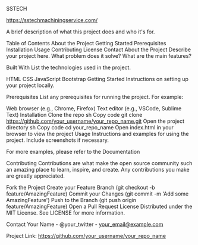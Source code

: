 SSTECH

https://sstechmachiningservice.com/


A brief description of what this project does and who it's for.

Table of Contents
About the Project
Getting Started
Prerequisites
Installation
Usage
Contributing
License
Contact
About the Project
Describe your project here. What problem does it solve? What are the main features?

Built With
List the technologies used in the project.

HTML
CSS
JavaScript
Bootstrap
Getting Started
Instructions on setting up your project locally.

Prerequisites
List any prerequisites for running the project. For example:

Web browser (e.g., Chrome, Firefox)
Text editor (e.g., VSCode, Sublime Text)
Installation
Clone the repo
sh
Copy code
git clone https://github.com/your_username/your_repo_name.git
Open the project directory
sh
Copy code
cd your_repo_name
Open index.html in your browser to view the project
Usage
Instructions and examples for using the project. Include screenshots if necessary.

For more examples, please refer to the Documentation

Contributing
Contributions are what make the open source community such an amazing place to learn, inspire, and create. Any contributions you make are greatly appreciated.

Fork the Project
Create your Feature Branch (git checkout -b feature/AmazingFeature)
Commit your Changes (git commit -m 'Add some AmazingFeature')
Push to the Branch (git push origin feature/AmazingFeature)
Open a Pull Request
License
Distributed under the MIT License. See LICENSE for more information.

Contact
Your Name - @your_twitter - your_email@example.com

Project Link: https://github.com/your_username/your_repo_name
